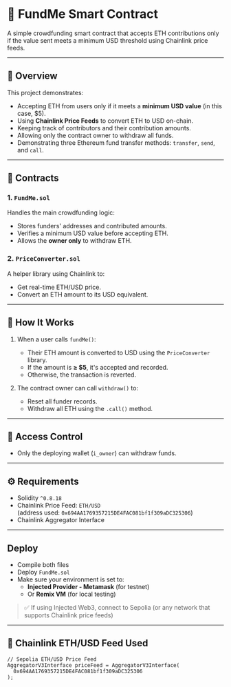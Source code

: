 # 📌 FundMe Smart Contract

A simple crowdfunding smart contract that accepts ETH contributions only if the value sent meets a minimum USD threshold using Chainlink price feeds.

---

## 🧾 Overview

This project demonstrates:

- Accepting ETH from users only if it meets a **minimum USD value** (in this case, $5).
- Using **Chainlink Price Feeds** to convert ETH to USD on-chain.
- Keeping track of contributors and their contribution amounts.
- Allowing only the contract owner to withdraw all funds.
- Demonstrating three Ethereum fund transfer methods: `transfer`, `send`, and `call`.

---

## 🔩 Contracts

### 1. `FundMe.sol`

Handles the main crowdfunding logic:
- Stores funders' addresses and contributed amounts.
- Verifies a minimum USD value before accepting ETH.
- Allows the **owner only** to withdraw ETH.

### 2. `PriceConverter.sol`

A helper library using Chainlink to:
- Get real-time ETH/USD price.
- Convert an ETH amount to its USD equivalent.

---

## 🚀 How It Works

1. When a user calls `fundMe()`:
   - Their ETH amount is converted to USD using the `PriceConverter` library.
   - If the amount is **≥ $5**, it's accepted and recorded.
   - Otherwise, the transaction is reverted.

2. The contract owner can call `withdraw()` to:
   - Reset all funder records.
   - Withdraw all ETH using the `.call()` method.

---

## 🔐 Access Control

- Only the deploying wallet (`i_owner`) can withdraw funds.

---

## ⚙️ Requirements

- Solidity `^0.8.18`
- Chainlink Price Feed: `ETH/USD`  
  (address used: `0x694AA1769357215DE4FAC081bf1f309aDC325306`)
- Chainlink Aggregator Interface

---

## Deploy

- Compile both files
- Deploy `FundMe.sol`
- Make sure your environment is set to:
  - **Injected Provider - Metamask** (for testnet)
  - Or **Remix VM** (for local testing)

> ✅ If using Injected Web3, connect to Sepolia (or any network that supports Chainlink price feeds)

---

## 🔗 Chainlink ETH/USD Feed Used

```solidity
// Sepolia ETH/USD Price Feed
AggregatorV3Interface priceFeed = AggregatorV3Interface(
  0x694AA1769357215DE4FAC081bf1f309aDC325306
);
